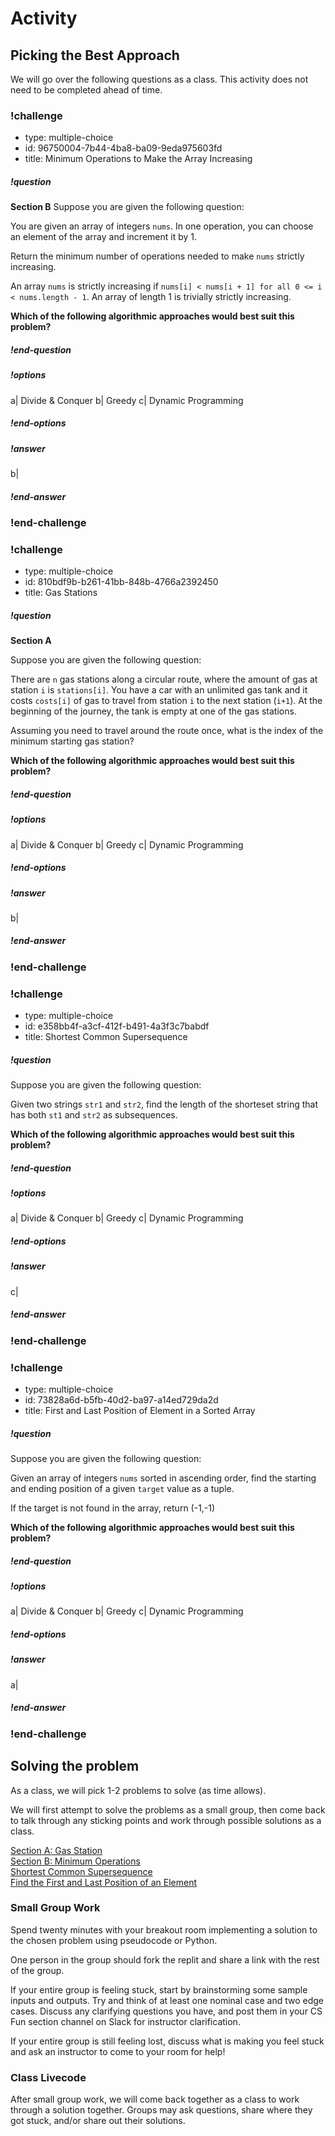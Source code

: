 # Activity

## Picking the Best Approach

We will go over the following questions as a class. This activity does not need to be completed ahead of time.

<!-- >>>>>>>>>>>>>>>>>>>>>> BEGIN CHALLENGE >>>>>>>>>>>>>>>>>>>>>> -->
<!-- Replace everything in square brackets [] and remove brackets  -->

### !challenge

* type: multiple-choice
* id: 96750004-7b44-4ba8-ba09-9eda975603fd
* title: Minimum Operations to Make the Array Increasing

##### !question
**Section B**
Suppose you are given the following question:

You are given an array of integers `nums`. In one operation, you can choose an element of the array and increment it by 1.

Return the minimum number of operations needed to make `nums` strictly increasing.

An array `nums` is strictly increasing if `nums[i] < nums[i + 1] for all 0 <= i < nums.length - 1`. An array of length 1 is trivially strictly increasing.


**Which of the following algorithmic approaches would best suit this problem?**
##### !end-question

##### !options

a| Divide & Conquer
b| Greedy
c| Dynamic Programming

##### !end-options

##### !answer

b|

##### !end-answer

<!-- other optional sections -->
<!-- !hint - !end-hint (markdown, hidden, students click to view) -->
<!-- !rubric - !end-rubric (markdown, instructors can see while scoring a checkpoint) -->
<!-- !explanation - !end-explanation (markdown, students can see after answering correctly) -->

### !end-challenge

<!-- ======================= END CHALLENGE ======================= -->

<!-- >>>>>>>>>>>>>>>>>>>>>> BEGIN CHALLENGE >>>>>>>>>>>>>>>>>>>>>> -->
<!-- Replace everything in square brackets [] and remove brackets  -->

### !challenge

* type: multiple-choice
* id: 810bdf9b-b261-41bb-848b-4766a2392450
* title: Gas Stations
<!-- * points: [1] (optional, the number of points for scoring as a checkpoint) -->
<!-- * topics: [python, pandas] (Checkpoints only. optional the topics for analyzing points) -->

##### !question
**Section A**

Suppose you are given the following question:

There are `n` gas stations along a circular route, where the amount of gas at station `i` is `stations[i]`. You have a car with an unlimited gas tank and it costs `costs[i]` of gas to travel from station `i` to the next station (`i+1`). At the beginning of the journey, the tank is empty at one of the gas stations.

Assuming you need to travel around the route once, what is the index of the minimum starting gas station?

**Which of the following algorithmic approaches would best suit this problem?**
##### !end-question

##### !options

a| Divide & Conquer
b| Greedy
c| Dynamic Programming

##### !end-options

##### !answer

b|

##### !end-answer

<!-- other optional sections -->
<!-- !hint - !end-hint (markdown, hidden, students click to view) -->
<!-- !rubric - !end-rubric (markdown, instructors can see while scoring a checkpoint) -->
<!-- !explanation - !end-explanation (markdown, students can see after answering correctly) -->

### !end-challenge

<!-- ======================= END CHALLENGE ======================= -->

<!-- >>>>>>>>>>>>>>>>>>>>>> BEGIN CHALLENGE >>>>>>>>>>>>>>>>>>>>>> -->
<!-- Replace everything in square brackets [] and remove brackets  -->

### !challenge

* type: multiple-choice
* id: e358bb4f-a3cf-412f-b491-4a3f3c7babdf
* title: Shortest Common Supersequence
<!-- * points: [1] (optional, the number of points for scoring as a checkpoint) -->
<!-- * topics: [python, pandas] (Checkpoints only. optional the topics for analyzing points) -->

##### !question

Suppose you are given the following question:

Given two strings `str1` and `str2`, find the length of the shorteset string that has both `st1` and `str2` as subsequences.

**Which of the following algorithmic approaches would best suit this problem?**
##### !end-question

##### !options

a| Divide & Conquer
b| Greedy
c| Dynamic Programming

##### !end-options

##### !answer

c|

##### !end-answer

<!-- other optional sections -->
<!-- !hint - !end-hint (markdown, hidden, students click to view) -->
<!-- !rubric - !end-rubric (markdown, instructors can see while scoring a checkpoint) -->
<!-- !explanation - !end-explanation (markdown, students can see after answering correctly) -->

### !end-challenge

<!-- ======================= END CHALLENGE ======================= -->
<!-- >>>>>>>>>>>>>>>>>>>>>> BEGIN CHALLENGE >>>>>>>>>>>>>>>>>>>>>> -->
<!-- Replace everything in square brackets [] and remove brackets  -->

### !challenge

* type: multiple-choice
* id: 73828a6d-b5fb-40d2-ba97-a14ed729da2d
* title: First and Last Position of Element in a Sorted Array
<!-- * points: [1] (optional, the number of points for scoring as a checkpoint) -->
<!-- * topics: [python, pandas] (Checkpoints only. optional the topics for analyzing points) -->

##### !question

Suppose you are given the following question:

Given an array of integers `nums` sorted in ascending order, find the starting and ending position of a given `target` value as a tuple.

If the target is not found in the array, return (-1,-1)

**Which of the following algorithmic approaches would best suit this problem?**
##### !end-question

##### !options

a| Divide & Conquer
b| Greedy
c| Dynamic Programming

##### !end-options

##### !answer

a|

##### !end-answer

<!-- other optional sections -->
<!-- !hint - !end-hint (markdown, hidden, students click to view) -->
<!-- !rubric - !end-rubric (markdown, instructors can see while scoring a checkpoint) -->
<!-- !explanation - !end-explanation (markdown, students can see after answering correctly) -->

### !end-challenge

<!-- ======================= END CHALLENGE ======================= -->
## Solving the problem

As a class, we will pick 1-2 problems to solve (as time allows). 

We will first attempt to solve the problems as a small group, then come back to talk through any sticking points and work through possible solutions as a class. 

[Section A: Gas Station](https://replit.com/@adadev/gas-station#main.py) <br>
[Section B: Minimum Operations](https://replit.com/@adadev/minimum-operations#README.md) <br>
[Shortest Common Supersequence](https://replit.com/@adadev/shortest-common-supersequence#main.py) <br>
[Find the First and Last Position of an Element](https://replit.com/@adadev/first-and-last-section-b#divide_and_conquer/find_first_and_last.py)

### Small Group Work

Spend twenty minutes with your breakout room implementing a solution to the chosen problem using pseudocode or Python. 

One person in the group should fork the replit and share a link with the rest of the group.

If your entire group is feeling stuck, start by brainstorming some sample inputs and outputs. Try and think of at least one nominal case and two edge cases. Discuss any clarifying questions you have, and post them in your CS Fun section channel on Slack for instructor clarification.

If your entire group is still feeling lost, discuss what is making you feel stuck and ask an instructor to come to your room for help! 

### Class Livecode

After small group work, we will come back together as a class to work through a solution together. Groups may ask questions, share where they got stuck, and/or share out their solutions.


